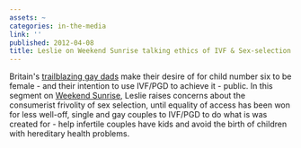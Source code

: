 ```yaml
---
assets: ~
categories: in-the-media
link: ''
published: 2012-04-08
title: Leslie on Weekend Sunrise talking ethics of IVF & Sex-selection
---
```

Britain's [trailblazing gay dads](http://www.mirror.co.uk/news/real-life-stories/britains-first-gay-dads-planning-768457) make their desire of for child number six to be female - and their intention to use IVF/PGD to achieve it - public. In this segment on [Weekend Sunrise](http://au.tv.yahoo.com/sunrise/weekend-sunrise/), Leslie raises concerns about the consumerist frivolity of sex selection, until equality of access has been won for less well-off, single and gay couples to IVF/PGD to do what is was created for - help infertile couples have kids and avoid the birth of children with hereditary health problems. 
